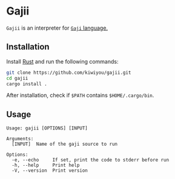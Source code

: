 # Gajii

`Gajii` is an interpreter for [`Gaji` language.](https://purring-advantage-060.notion.site/d4990596b21340f2a4e1e5bcc649f4d0)

## Installation

Install [Rust](https://www.rust-lang.org/) and run the following commands:

```bash
git clone https://github.com/kiwiyou/gajii.git
cd gajii
cargo install .
```

After installation, check if `$PATH` contains `$HOME/.cargo/bin`.

## Usage

```
Usage: gajii [OPTIONS] [INPUT]

Arguments:
  [INPUT]  Name of the gaji source to run

Options:
  -e, --echo     If set, print the code to stderr before run
  -h, --help     Print help
  -V, --version  Print version
```
